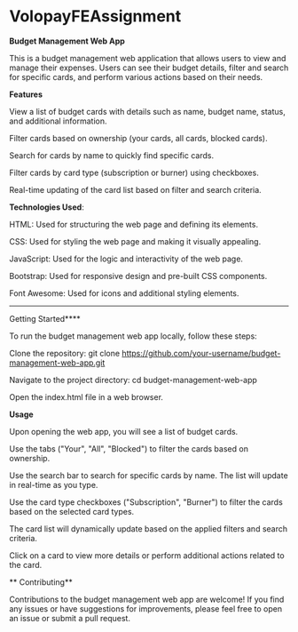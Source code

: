 # VolopayFEAssignment

**Budget Management Web App**


This is a budget management web application that allows users to view and manage their expenses. Users can see their budget details, filter and search for specific cards, and perform various actions based on their needs.

**Features**

View a list of budget cards with details such as name, budget name, status, and additional information.

Filter cards based on ownership (your cards, all cards, blocked cards).

Search for cards by name to quickly find specific cards.

Filter cards by card type (subscription or burner) using checkboxes.

Real-time updating of the card list based on filter and search criteria.


**Technologies Used**:


HTML: Used for structuring the web page and defining its elements.

CSS: Used for styling the web page and making it visually appealing.

JavaScript: Used for the logic and interactivity of the web page.

Bootstrap: Used for responsive design and pre-built CSS components.

Font Awesome: Used for icons and additional styling elements.

****
Getting Started****


To run the budget management web app locally, follow these steps:

Clone the repository: git clone https://github.com/your-username/budget-management-web-app.git

Navigate to the project directory: cd budget-management-web-app

Open the index.html file in a web browser.


**Usage**


Upon opening the web app, you will see a list of budget cards.

Use the tabs ("Your", "All", "Blocked") to filter the cards based on ownership.

Use the search bar to search for specific cards by name. The list will update in real-time as you type.

Use the card type checkboxes ("Subscription", "Burner") to filter the cards based on the selected card types.

The card list will dynamically update based on the applied filters and search criteria.

Click on a card to view more details or perform additional actions related to the card.

**
Contributing**


Contributions to the budget management web app are welcome! 
If you find any issues or have suggestions for improvements, please feel free to open an issue or submit a pull request.
